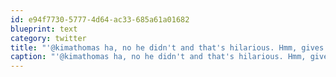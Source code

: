 ```yaml
---
id: e94f7730-5777-4d64-ac33-685a61a01682
blueprint: text
category: twitter
title: "'@kimathomas ha, no he didn't and that's hilarious. Hmm, gives me some ideas for an upcoming bike trip!"
caption: "'@kimathomas ha, no he didn't and that's hilarious. Hmm, gives me some ideas for an upcoming bike trip!"
---
```

